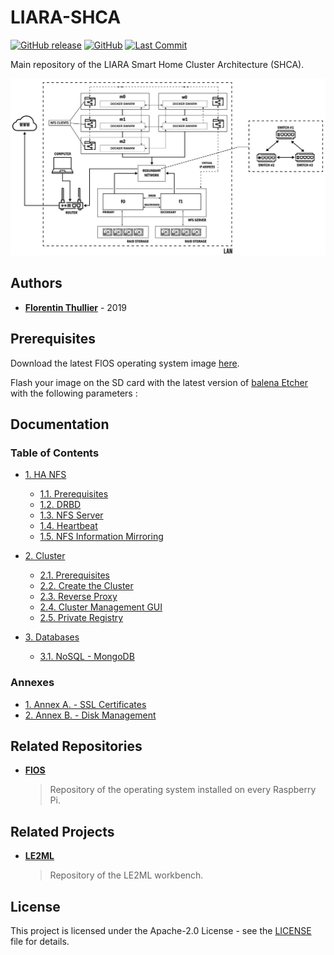 # LIARA-SHCA

[![GitHub release](https://img.shields.io/github/release/FlorentinTh/LIARA-SHCA.svg?style=flat-square)](https://github.com/FlorentinTh/LIARA-SHCA/releases) [![GitHub](https://img.shields.io/github/license/FlorentinTh/LIARA-SHCA.svg?style=flat-square)](https://github.com/FlorentinTh/LIARA-SHCA/blob/master/LICENSE) [![Last Commit](https://img.shields.io/github/last-commit/FlorentinTh/LIARA-SHCA?style=flat-square)](https://github.com/FlorentinTh/LIARA-SHCA/commits/master)

Main repository of the LIARA Smart Home Cluster Architecture (SHCA).

![cluster-network.png](docs/img/architecture.jpg "Cluster Network")

## Authors

* [**Florentin Thullier**](https://github.com/FlorentinTh) - 2019

## Prerequisites

Download the latest FlOS operating system image [here](https://github.com/FlorentinTh/FlOS/releases).

Flash your image on the SD card with the latest version of [balena Etcher](https://www.balena.io/etcher/) with the following parameters :

## Documentation

### Table of Contents

* [1. HA NFS](docs/11-ha-nfs.md)
  * [1.1. Prerequisites](docs/11-ha-nfs.md#1-prerequisites)
  * [1.2. DRBD](docs/11-ha-nfs.md#2-install-and-configure-drbd)
  * [1.3. NFS Server](docs/11-ha-nfs.md#3-install-and-configure-nfs)
  * [1.4. Heartbeat](docs/11-ha-nfs.md#4-install-and-configure-heartbeat)
  * [1.5. NFS Information Mirroring](docs/11-ha-nfs.md#5-configure-nfs-information-mirroring)

* [2. Cluster](docs/00-cluster.md)
  * [2.1. Prerequisites](docs/00-cluster.md#1-prerequisites)
  * [2.2. Create the Cluster](docs/00-cluster.md#1-create-the-cluster)
  * [2.3. Reverse Proxy](docs/00-cluster.md#2-reverse-proxy)
  * [2.4. Cluster Management GUI](docs/00-cluster.md#3-cluster-management-gUI)
  * [2.5. Private Registry](docs/00-cluster.md#4-private-registry)

* [3. Databases](docs/20-databases.md)
  * [3.1. NoSQL - MongoDB](docs/20-databases.md#2-configure-mongodb-replica-set)

### Annexes

* [1. Annex A. - SSL Certificates](docs/80-certificates.md)
* [2. Annex B. - Disk Management](docs/90-disk-management.md)

## Related Repositories

* [**FlOS**](https://github.com/FlorentinTh/FlOS)
  > Repository of the operating system installed on every Raspberry Pi.

## Related Projects

* [**LE2ML**](https://github.com/FlorentinTh/LE2ML)
  > Repository of the LE2ML workbench.

## License

This project is licensed under the Apache-2.0 License - see the [LICENSE](LICENSE) file for details.
